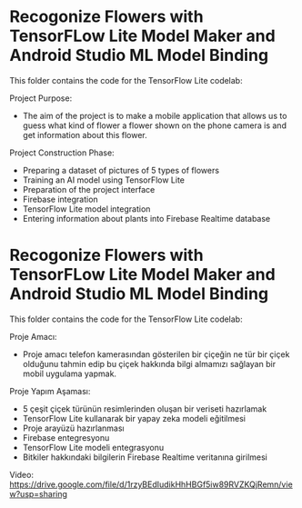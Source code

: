 # Recogonize Flowers with TensorFLow Lite Model Maker and Android Studio ML Model Binding

This folder contains the code for the TensorFlow Lite codelab:

Project Purpose:
- The aim of the project is to make a mobile application that allows us to guess what kind of flower a flower shown on the phone camera is and get information about this flower.

Project Construction Phase:
- Preparing a dataset of pictures of 5 types of flowers
- Training an AI model using TensorFlow Lite
- Preparation of the project interface
- Firebase integration
- TensorFlow Lite model integration
- Entering information about plants into Firebase Realtime database


# Recogonize Flowers with TensorFLow Lite Model Maker and Android Studio ML Model Binding

This folder contains the code for the TensorFlow Lite codelab:

Proje Amacı:
- Proje amacı telefon kamerasından gösterilen bir çiçeğin ne tür bir çiçek olduğunu tahmin edip bu çiçek hakkında bilgi almamızı sağlayan bir mobil uygulama yapmak.

Proje Yapım Aşaması: 
- 5 çeşit çiçek türünün resimlerinden oluşan bir veriseti hazırlamak
- TensorFlow Lite kullanarak bir yapay zeka modeli eğitilmesi
- Proje arayüzü hazırlanması
- Firebase entegresyonu
- TensorFlow Lite modeli entegrasyonu
- Bitkiler hakkındaki bilgilerin Firebase Realtime veritanına girilmesi


Video: https://drive.google.com/file/d/1rzyBEdIudikHhHBGf5iw89RVZKQjRemn/view?usp=sharing


